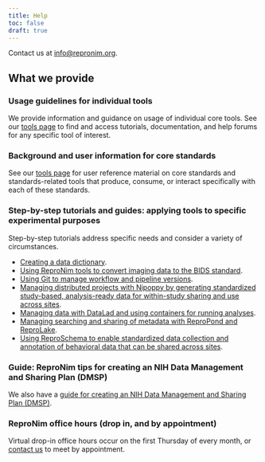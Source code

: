 ```yaml
---
title: Help
toc: false
draft: true
---
```


Contact us at info@repronim.org.

## What we provide

### Usage guidelines for individual tools

We provide information and guidance on usage of individual core tools. See our [tools page](/resources/tools/) to find and access tutorials, documentation, and help forums for any specific tool of interest.

### Background and user information for core standards

See our [tools page](/resources/tools/) for user reference material on core standards and standards-related tools that produce, consume, or interact specifically with each of these standards.

### Step-by-step tutorials and guides: applying tools to specific experimental purposes

Step-by-step tutorials address specific needs and consider a variety of circumstances.

- [Creating a data dictionary](/resources/tutorials/data-dictionary/).
- [Using ReproNim tools to convert imaging data to the BIDS standard](/resources/tutorials/dicom-to-bids/).
- [Using Git to manage workflow and pipeline versions](/resources/tutorials/git/).
- [Managing distributed projects with Nipoppy by generating standardized study-based, analysis-ready data for within-study sharing and use across sites](/resources/tutorials/nipoppy/).
- [Managing data with DataLad and using containers for running analyses](/resources/tutorials/repronim-containers/).
- [Managing searching and sharing of metadata with ReproPond and ReproLake](/resources/tutorials/pond-lake/).
- [Using ReproSchema to enable standardized data collection and annotation of behavioral data that can be shared across sites](/resources/tutorials/reproschema/).

### Guide: ReproNim tips for creating an NIH Data Management and Sharing Plan (DMSP)

We also have a [guide for creating an NIH Data Management and Sharing Plan (DMSP)](/resources/tutorials/data-management-and-sharing/).

### ReproNim office hours (drop in, and by appointment)

Virtual drop-in office hours occur on the first Thursday of every month, or [contact us](mailto:info@repronim.org) to meet by appointment.
